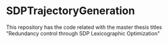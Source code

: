 # SDPTrajectoryGeneration
This repository has the code related with the master thesis titles "Redundancy control through SDP Lexicographic Optimization"
